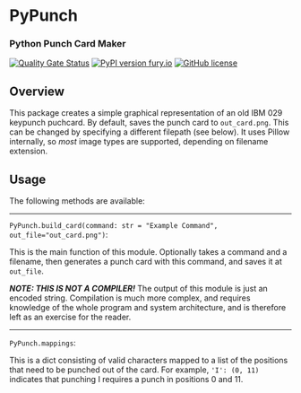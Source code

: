 # PyPunch
### Python Punch Card Maker
[![Quality Gate Status](https://sonarcloud.io/api/project_badges/measure?project=TheToddLuci0_PyPunch&metric=alert_status)](https://sonarcloud.io/dashboard?id=TheToddLuci0_PyPunch)
[![PyPI version fury.io](https://badge.fury.io/py/PyPunch.svg)](https://pypi.python.org/pypi/PyPunch/)
[![GitHub license](https://img.shields.io/github/license/TheToddLuci0/PyPunch.svg)](https://github.com/TheToddLuci0/PyPunch/blob/master/LICENSE)


## Overview
This package creates a simple graphical representation of an old IBM 029 keypunch puchcard.
By default, saves the punch card to `out_card.png`. This can be changed by specifying a different
filepath (see below). It uses Pillow internally, so _most_ image types are supported, depending on
filename extension.


## Usage
The following methods are available: 
<hr>

`PyPunch.build_card(command: str = "Example Command", out_file="out_card.png")`:

This is the main function of this module. Optionally takes a command and a filename, then generates
a punch card with this command, and saves it at `out_file`. 

***NOTE: THIS IS NOT A COMPILER!***
The output of this module is just an encoded string. Compilation is much more complex, and requires
knowledge of the whole program and system architecture, and is therefore left as an exercise for the
reader.
<hr>

`PyPunch.mappings`:

This is a dict consisting of valid characters mapped to a list of the positions that need to be punched 
out of the card. For example, `'I': (0, 11)` indicates that punching I requires a punch in positions 0 
and 11. 
